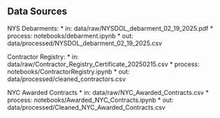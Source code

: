 ## Data Sources

NYS Debarments:
    * in: data/raw/NYSDOL_debarment_02_19_2025.pdf
    * process: notebooks/debarment.ipynb
    * out: data/processed/NYSDOL_debarment_02_19_2025.csv

Contractor Registry:
    * in: data/raw/Contractor_Registry_Certificate_20250215.csv
    * process: notebooks/ContractorRegistry.ipynb
    * out: data/processed/cleaned_contractors.csv

NYC Awarded Contracts
    * in: data/raw/NYC_Awarded_Contracts.csv
    * process: notebooks/Awarded_NYC_Contracts.ipynb
    * out: data/processed/Cleaned_NYC_Awarded_Contracts.csv



